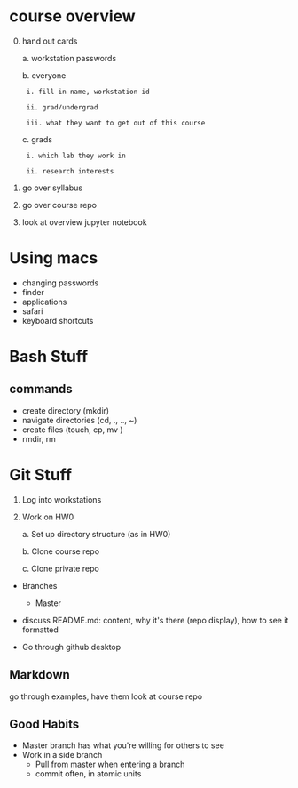 # course overview

0. hand out cards

	a. workstation passwords
	
	b. everyone
	
		i. fill in name, workstation id
		
		ii. grad/undergrad
		
		iii. what they want to get out of this course
		
	c. grads
	
		i. which lab they work in
		
		ii. research interests
		
1. go over syllabus
2. go over course repo
3. look at overview jupyter notebook

# Using macs

* changing passwords
* finder
* applications
* safari
* keyboard shortcuts

# Bash Stuff #

## commands

* create directory (mkdir)
* navigate directories (cd, ., .., ~)
* create files (touch, cp, mv )
* rmdir, rm

# Git Stuff #

1. Log into workstations

2. Work on HW0

	a. Set up directory structure (as in HW0)
	
	b. Clone course repo
	
	c. Clone private repo

* Branches
	* Master

* discuss README.md: content, why it's there (repo display), how to see it formatted
* Go through github desktop

## Markdown ##
go through examples, have them look at course repo

## Good Habits ##
* Master branch has what you're willing for others to see
* Work in a side branch
	* Pull from master when entering a branch
	* commit often, in atomic units
